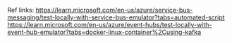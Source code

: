 Ref links: 
    https://learn.microsoft.com/en-us/azure/service-bus-messaging/test-locally-with-service-bus-emulator?tabs=automated-script
    https://learn.microsoft.com/en-us/azure/event-hubs/test-locally-with-event-hub-emulator?tabs=docker-linux-container%2Cusing-kafka
